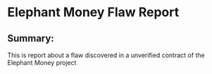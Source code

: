 # Elephant Money Flaw Report
## Summary:
This is report about a flaw discovered in a unverified contract of the Elephant Money project 

